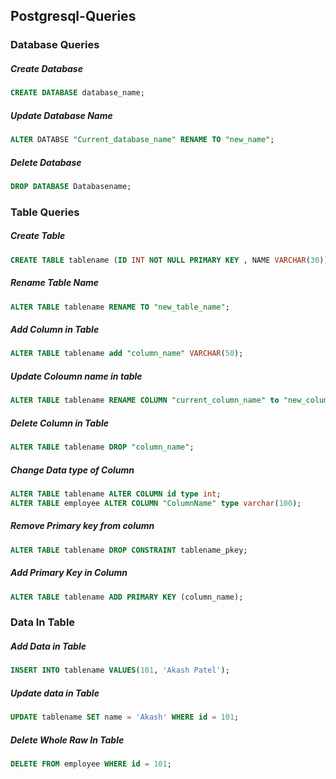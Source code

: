 ## Postgresql-Queries
### Database Queries 
##### Create Database
```sql
CREATE DATABASE database_name; 
```
##### Update Database Name
```sql
ALTER DATABSE "Current_database_name" RENAME TO "new_name"; 
```
##### Delete Database
```sql
DROP DATABASE Databasename; 
```
### Table Queries
##### Create Table
```sql
CREATE TABLE tablename (ID INT NOT NULL PRIMARY KEY , NAME VARCHAR(30));
```
##### Rename Table Name
```sql
ALTER TABLE tablename RENAME TO "new_table_name"; 
```
##### Add Column in Table
```sql
ALTER TABLE tablename add "column_name" VARCHAR(50); 
```
##### Update Coloumn name in table
```sql
ALTER TABLE tablename RENAME COLUMN "current_column_name" to "new_column_name"; 
```
##### Delete Column in Table
```sql
ALTER TABLE tablename DROP "column_name";
```
##### Change Data type of Column
```sql
ALTER TABLE tablename ALTER COLUMN id type int;
ALTER TABLE employee ALTER COLUMN "ColumnName" type varchar(100);
```
##### Remove Primary key from column 
```sql
ALTER TABLE tablename DROP CONSTRAINT tablename_pkey;
```
##### Add Primary Key in Column
```sql
ALTER TABLE tablename ADD PRIMARY KEY (column_name);
```
### Data In Table
##### Add Data in Table
```sql
INSERT INTO tablename VALUES(101, 'Akash Patel');
```
##### Update data in Table
```sql
UPDATE tablename SET name = 'Akash' WHERE id = 101;
```
##### Delete Whole Raw In Table
```sql
DELETE FROM employee WHERE id = 101;
```



